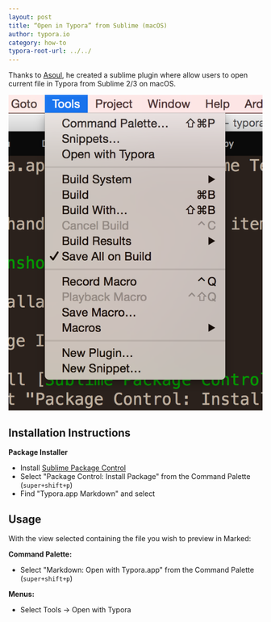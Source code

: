```yaml
---
layout: post
title: “Open in Typora” from Sublime (macOS)
author: typora.io
category: how-to
typora-root-url: ../../
---
```


Thanks to [Asoul](https://github.com/Asoul), he created a sublime plugin where allow users to open current file in Typora from Sublime 2/3 on macOS.

![Screenshot](https://raw.githubusercontent.com/Asoul/typora-markdown-sublime/master/screenshot.png)

## Installation Instructions

**Package Installer**

* Install [Sublime Package Control](https://packagecontrol.io/)
* Select "Package Control: Install Package" from the Command Palette (`super+shift+p`)
* Find "Typora.app Markdown" and select

## Usage

With the view selected containing the file you wish to preview in Marked:

**Command Palette:**

* Select "Markdown: Open with Typora.app" from the Command Palette (`super+shift+p`)

**Menus:**

* Select Tools → Open with Typora